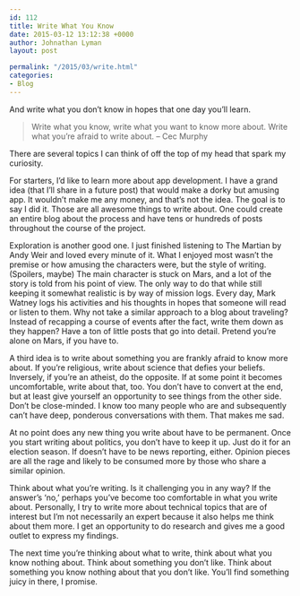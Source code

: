 ```yaml
---
id: 112
title: Write What You Know
date: 2015-03-12 13:12:38 +0000
author: Johnathan Lyman
layout: post

permalink: "/2015/03/write.html"
categories:
- Blog
---
```

And write what you don’t know in hopes that one day you’ll learn.

> Write what you know, write what you want to know more about. Write what you’re afraid to write about. – Cec Murphy

There are several topics I can think of off the top of my head that spark my curiosity.

For starters, I’d like to learn more about app development. I have a grand idea (that I’ll share in a future post) that would make a dorky but amusing app. It wouldn’t make me any money, and that’s not the idea. The goal is to say I did it. Those are all awesome things to write about. One could create an entire blog about the process and have tens or hundreds of posts throughout the course of the project.

Exploration is another good one. I just finished listening to The Martian by Andy Weir and loved every minute of it. What I enjoyed most wasn’t the premise or how amusing the characters were, but the style of writing. (Spoilers, maybe) The main character is stuck on Mars, and a lot of the story is told from his point of view. The only way to do that while still keeping it somewhat realistic is by way of mission logs. Every day, Mark Watney logs his activities and his thoughts in hopes that someone will read or listen to them. Why not take a similar approach to a blog about traveling? Instead of recapping a course of events after the fact, write them down as they happen? Have a ton of little posts that go into detail. Pretend you’re alone on Mars, if you have to.

A third idea is to write about something you are frankly afraid to know more about. If you’re religious, write about science that defies your beliefs. Inversely, if you’re an atheist, do the opposite. If at some point it becomes uncomfortable, write about that, too. You don’t have to convert at the end, but at least give yourself an opportunity to see things from the other side. Don’t be close-minded. I know too many people who are and subsequently can’t have deep, ponderous conversations with them. That makes me sad.

At no point does any new thing you write about have to be permanent. Once you start writing about politics, you don’t have to keep it up. Just do it for an election season. If doesn’t have to be news reporting, either. Opinion pieces are all the rage and likely to be consumed more by those who share a similar opinion.

Think about what you’re writing. Is it challenging you in any way? If the answer’s ‘no,’ perhaps you’ve become too comfortable in what you write about. Personally, I try to write more about technical topics that are of interest but I’m not necessarily an expert because it also helps me think about them more. I get an opportunity to do research and gives me a good outlet to express my findings.

The next time you’re thinking about what to write, think about what you know nothing about. Think about something you don’t like. Think about something you know nothing about that you don’t like. You’ll find something juicy in there, I promise.